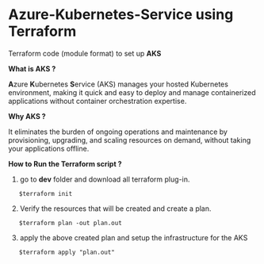 # **Azure-Kubernetes-Service using Terraform**
Terraform code (module format) to set up **AKS**

**What is AKS ?**

**A**zure **K**ubernetes **S**ervice (AKS) manages your hosted Kubernetes environment, making it quick and easy to deploy and manage containerized applications without container orchestration expertise. 

**Why AKS ?**

It eliminates the burden of ongoing operations and maintenance by provisioning, upgrading, and scaling resources on demand, without taking your applications offline.

**How to Run the Terraform script ?**
1. go to **dev** folder and download all terraform plug-in.
```
   $terraform init
```
2. Verify the resources that will be created and create a plan.
```
   $terraform plan -out plan.out
```
3. apply the above created plan and setup the infrastructure for the AKS 
```
   $terraform apply "plan.out"
```
